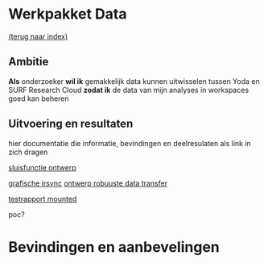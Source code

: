 # Werkpakket Data
[(terug naar index)](index.md)

## Ambitie
**Als** onderzoeker 
**wil ik** gemakkelijk data kunnen uitwisselen tussen Yoda en 
SURF Research Cloud
**zodat ik** de data van mijn analyses in workspaces goed kan beheren 


## Uitvoering en resultaten

hier documentatie die informatie, bevindingen en deelresulaten als
link in zich dragen

[sluisfunctie ontwerp](w3/w3-sluisfunctie-ontwerp.pdf)

[grafische irsync](https://github.com/UtrechtUniversity/researchcloud-items/blob/main/docs/roles/irods_guisync.md)
[ontwerp robuuste data transfer](https://github.com/UtrechtUniversity/energize)

[testrapport mounted](w3/w3-test-mounted-disk-public.pdf)

poc?

# Bevindingen en aanbevelingen


